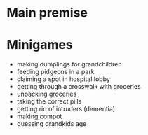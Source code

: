 # Main premise 
# Minigames
- making dumplings for grandchildren
- feeding pidgeons in a park
- claiming a spot in hospital lobby
- getting through a crosswalk with groceries
- unpacking groceries
- taking the correct pills
- getting rid of intruders (dementia)
- making compot
- guessing grandkids age 
